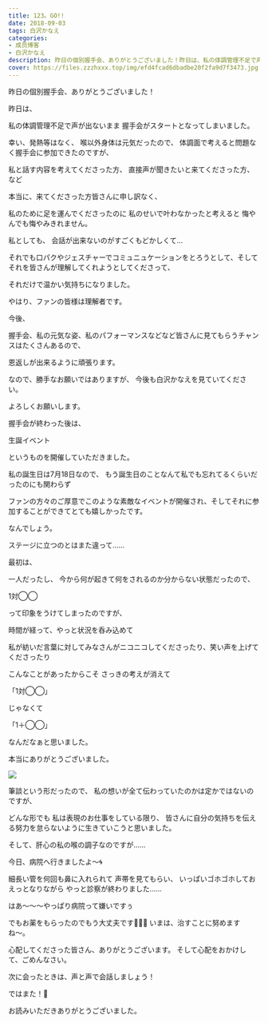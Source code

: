 ```yaml
---
title: 123。GO!!
date: 2018-09-03
tags: 白沢かなえ
categories: 
- 成员博客
- 白沢かなえ
description: 昨日の個別握手会、ありがとうございました！昨日は、私の体調管理不足で声が出ないまま握手会がスタートとなってしまいました。幸い、...
cover: https://files.zzzhxxx.top/img/efd4fcad6dbadbe20f2fa9d7f3473.jpg 
---
```












昨日の個別握手会、ありがとうございました！










昨日は、

私の体調管理不足で声が出ないまま
握手会がスタートとなってしまいました。










幸い、発熱等はなく、
喉以外身体は元気だったので、
体調面で考えると問題なく握手会に参加できたのですが、







私と話す内容を考えてくださった方、
直接声が聞きたいと来てくださった方、など


本当に、来てくださった方皆さんに申し訳なく、




私のために足を運んでくださったのに
私のせいで叶わなかったと考えると
悔やんでも悔やみきれません。











私としても、
会話が出来ないのがすごくもどかしくて…



それでも口パクやジェスチャーでコミュニュケーションをとろうとして、そしてそれを皆さんが理解してくれようとしてくださって、





それだけで温かい気持ちになりました。












やはり、ファンの皆様は理解者です。




















今後、



握手会、私の元気な姿、私のパフォーマンスなどなど皆さんに見てもらうチャンスはたくさんあるので、


恩返しが出来るように頑張ります。















なので、勝手なお願いではありますが、
今後も白沢かなえを見ていてください。



よろしくお願いします。
































握手会が終わった後は、








生誕イベント







というものを開催していただきました。








私の誕生日は7月18日なので、
もう誕生日のことなんて私でも忘れてるくらいだったのにも関わらず





ファンの方々のご厚意でこのような素敵なイベントが開催され、そしてそれに参加することができてとても嬉しかったです。












なんでしょう。



ステージに立つのとはまた違って……








最初は、





一人だったし、
今から何が起きて何をされるのか分からない状態だったので、





1対◯◯




って印象をうけてしまったのですが、








時間が経って、やっと状況を呑み込めて




私が紡いだ言葉に対してみなさんがニコニコしてくださったり、笑い声を上げてくださったり






こんなことがあったからこそ
さっきの考えが消えて


「1対◯◯」


じゃなくて



「1＋◯◯」



なんだなぁと思いました。












本当にありがとうございました。




![](https://files.zzzhxxx.top/img/efd4fcad6dbadbe20f2fa9d7f3473.jpg)





筆談という形だったので、
私の想いが全て伝わっていたのかは定かではないのですが、


どんな形でも
私は表現のお仕事をしている限り、
皆さんに自分の気持ちを伝える努力を怠らないように生きていこうと思いました。

























そして、肝心の私の喉の調子なのですが……











今日、病院へ行きましたよ〜🌀








細長い管を何回も鼻に入れられて
声帯を見てもらい、
いっぱいゴホゴホしておえっとなりながら
やっと診察が終わりました……








はあ〜〜〜やっぱり病院って嫌いですぅ








でもお薬をもらったのでもう大丈夫です🙋🏻‍♀️
いまは、治すことに努めますね〜。








心配してくださった皆さん、ありがとうございます。
そして心配をおかけして、ごめんなさい。







次に会ったときは、声と声で会話しましょう！









ではまた！👋











お読みいただきありがとうございました。


